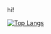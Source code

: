 hi!


[![Top Langs](https://github-readme-stats.vercel.app/api/top-langs/?username=folosuru&layout=compact)](https://github.com/anuraghazra/github-readme-stats)
